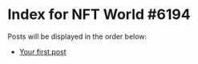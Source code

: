 # Index for NFT World #6194
Posts will be displayed in the order below:

- [Your first post](./001-first.md)


